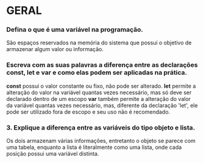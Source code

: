 # GERAL

### Defina o que é uma variável na programação.

São espaços reservados na memória do sistema que possui o objetivo de armazenar algum valor ou informação.

### Escreva com as suas palavras a diferença entre as declarações const, let e var e como elas podem ser aplicadas na prática.

**const** possui o valor constante ou fixo, não pode ser alterado.
**let**   permite a alteração do valor na variável quantas vezes necessário, mas só deve ser declarado dentro de um escopo
**var**   também permite a alteração do valor da variável quantas vezes necessário, mas, diferente da declaração 'let', ele pode ser utilizado fora de escopo e seu uso não é recomendado.

### 3. Explique a diferença entre as variáveis do tipo objeto e lista.

Os dois armazenam várias informações, entretanto o objeto se parece com uma tabela, enquanto a lista é literalmente como uma lista, onde cada posição possui uma variável distinta. 